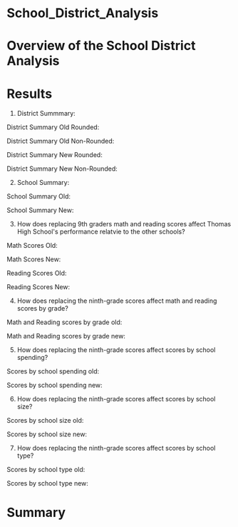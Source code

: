 # School_District_Analysis
# Overview of the School District Analysis
# Results

1.  District Summmary:

District Summary Old Rounded:

District Summary Old Non-Rounded:

District Summary New Rounded:

District Summary New Non-Rounded:


2.  School Summary:

School Summary Old:

School Summary New:


3.  How does replacing 9th graders math and reading scores affect Thomas High School's performance relatvie to the other schools?

Math Scores Old:

Math Scores New:

Reading Scores Old:

Reading Scores New:


4.  How does replacing the ninth-grade scores affect math and reading scores by grade?

Math and Reading scores by grade old:

Math and Reading scores by grade new:


5.  How does replacing the ninth-grade scores affect scores by school spending?

Scores by school spending old:

Scores by school spending new:







6.  How does replacing the ninth-grade scores affect scores by school size?

Scores by school size old:

Scores by school size new:











7.  How does replacing the ninth-grade scores affect scores by school type?


Scores by school type old:


Scores by school type new:






# Summary
